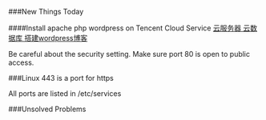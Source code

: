 ###New Things Today

####Install apache php wordpress on Tencent Cloud Service
[云服务器 云数据库 搭建wordpress博客](http://bbs.qcloud.com/thread-849-1-1.html)

Be careful about the security setting. Make sure port 80 is open to public access.


###Linux
443 is a port for https

All ports are listed in /etc/services

###Unsolved Problems